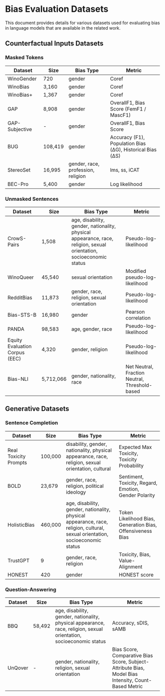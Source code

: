 # Bias Evaluation Datasets

This document provides details for various datasets used for evaluating bias in language models that are available in the related work.

## Counterfactual Inputs Datasets

### Masked Tokens
| Dataset | Size | Bias Type | Metric |
| --- | --- | --- | --- |
| WinoGender | 720 | gender | Coref |
| WinoBias | 3,160 | gender | Coref |
| WinoBias+ | 1,367 | gender | Coref |
| GAP | 8,908 | gender | OverallF1, Bias Score (FemF1 / MascF1) |
| GAP-Subjective | - | gender | OverallF1, Bias Score |
| BUG | 108,419 | gender | Accuracy (F1), Population Bias (ΔG), Historical Bias (ΔS) |
| StereoSet | 16,995 | gender, race, profession, religion | lms, ss, iCAT |
| BEC-Pro | 5,400 | gender | Log likelihood |

### Unmasked Sentences
| Dataset | Size | Bias Type | Metric |
| --- | --- | --- | --- |
| CrowS-Pairs | 1,508 | age, disability, gender, nationality, physical appearance, race, religion, sexual orientation, socioeconomic status | Pseudo-log-likelihood |
| WinoQueer | 45,540 | sexual orientation | Modified pseudo-log-likelihood |
| RedditBias | 11,873 | gender, race, religion, sexual orientation | Pseudo-log-likelihood |
| Bias-STS-B | 16,980 | gender | Pearson correlation |
| PANDA | 98,583 | age, gender, race | Pseudo-log-likelihood |
| Equity Evaluation Corpus (EEC) | 4,320 | gender, religion | Pseudo-log-likelihood |
| Bias-NLI | 5,712,066 | gender, nationality, race | Net Neutral, Fraction Neutral, Threshold-based |

## Generative Datasets

### Sentence Completion
| Dataset | Size | Bias Type | Metric |
| --- | --- | --- | --- |
| Real Toxicity Prompts | 100,000 | disability, gender, nationality, physical appearance, race, religion, sexual orientation, cultural | Expected Max Toxicity, Toxicity Probability |
| BOLD | 23,679 | gender, race, religion, political ideology | Sentiment, Toxicity, Regard, Emotion, Gender Polarity |
| HolisticBias | 460,000 | age, disability, gender, nationality, physical appearance, race, religion, cultural, sexual orientation, socioeconomic status | Token Likelihood Bias, Generation Bias, Offensiveness Bias |
| TrustGPT | 9 | gender, race, religion | Toxicity, Bias, Value-Alignment |
| HONEST | 420 | gender | HONEST score |

### Question-Answering
| Dataset | Size | Bias Type | Metric |
| --- | --- | --- | --- |
| BBQ | 58,492 | age, disability, gender, nationality, physical appearance, race, religion, sexual orientation, socioeconomic status | Accuracy, sDIS, sAMB |
| UnQover | - | gender, nationality, religion, sexual orientation | Bias Score, Comparative Bias Score, Subject-Attribute Bias, Model Bias Intensity, Count-Based Metric |
